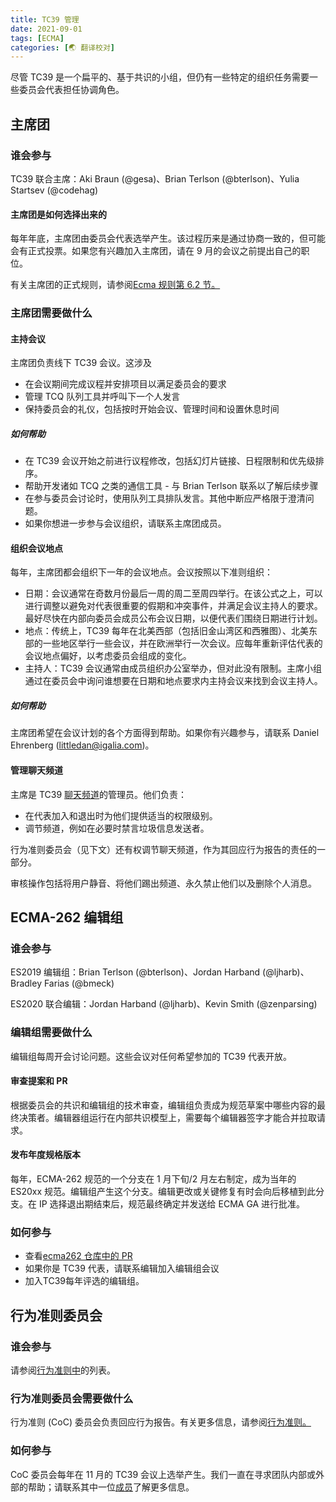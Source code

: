 ```yaml
---
title: TC39 管理
date: 2021-09-01
tags: [ECMA]
categories: [🌏 翻译校对]
---
```


尽管 TC39 是一个扁平的、基于共识的小组，但仍有一些特定的组织任务需要一些委员会代表担任协调角色。

<!-- more -->

## 主席团

### 谁会参与

TC39 联合主席：Aki Braun (@gesa)、Brian Terlson (@bterlson)、Yulia Startsev (@codehag)

#### 主席团是如何选择出来的

每年年底，主席团由委员会代表选举产生。该过程历来是通过协商一致的，但可能会有正式投票。如果您有兴趣加入主席团，请在 9 月的会议之前提出自己的职位。

有关主席团的正式规则，请参阅[Ecma 规则第 6.2 节。](https://www.ecma-international.org/memento/EcmaRules.htm)

### 主席团需要做什么

#### 主持会议

主席团负责线下 TC39 会议。这涉及

- 在会议期间完成议程并安排项目以满足委员会的要求
- 管理 TCQ 队列工具并呼叫下一个人发言
- 保持委员会的礼仪，包括按时开始会议、管理时间和设置休息时间

##### 如何帮助

- 在 TC39 会议开始之前进行议程修改，包括幻灯片链接、日程限制和优先级排序。
- 帮助开发诸如 TCQ 之类的通信工具 - 与 Brian Terlson 联系以了解后续步骤
- 在参与委员会讨论时，使用队列工具排队发言。其他中断应严格限于澄清问题。
- 如果你想进一步参与会议组织，请联系主席团成员。

#### 组织会议地点

每年，主席团都会组织下一年的会议地点。会议按照以下准则组织：

- 日期：会议通常在奇数月份最后一周的周二至周四举行。在该公式之上，可以进行调整以避免对代表很重要的假期和冲突事件，并满足会议主持人的要求。最好尽快在内部向委员会成员公布会议日期，以便代表们围绕日期进行计划。
- 地点：传统上，TC39 每年在北美西部（包括旧金山湾区和西雅图）、北美东部的一些地区举行一些会议，并在欧洲举行一次会议。应每年重新评估代表的会议地点偏好，以考虑委员会组成的变化。
- 主持人：TC39 会议通常由成员组织办公室举办，但对此没有限制。主席小组通过在委员会中询问谁想要在日期和地点要求内主持会议来找到会议主持人。

##### 如何帮助

主席团希望在会议计划的各个方面得到帮助。如果你有兴趣参与，请联系 Daniel Ehrenberg (littledan@igalia.com)。

#### 管理聊天频道

主席是 TC39 [聊天频道](./matrix-guide.md)的管理员。他们负责：

- 在代表加入和退出时为他们提供适当的权限级别。
- 调节频道，例如在必要时禁言垃圾信息发送者。

行为准则委员会（见下文）还有权调节聊天频道，作为其回应行为报告的责任的一部分。

审核操作包括将用户静音、将他们踢出频道、永久禁止他们以及删除个人消息。

## ECMA-262 编辑组

### 谁会参与

ES2019 编辑组：Brian Terlson (@bterlson)、Jordan Harband (@ljharb)、Bradley Farias (@bmeck)

ES2020 联合编辑：Jordan Harband (@ljharb)、Kevin Smith (@zenparsing)

### 编辑组需要做什么

编辑组每周开会讨论问题。这些会议对任何希望参加的 TC39 代表开放。

#### 审查提案和 PR

根据委员会的共识和编辑组的技术审查，编辑组负责成为规范草案中哪些内容的最终决策者。编辑器组运行在内部共识模型上，需要每个编辑器签字才能合并拉取请求。

#### 发布年度规格版本

每年，ECMA-262 规范的一个分支在 1 月下旬/2 月左右制定，成为当年的 ES20xx 规范。编辑组产生这个分支。编辑更改或关键修复有时会向后移植到此分支。在 IP 选择退出期结束后，规范最终确定并发送给 ECMA GA 进行批准。

### 如何参与

- 查看[ecma262 仓库中的 PR](https://github.com/tc39/ecma262/pulls)
- 如果你是 TC39 代表，请联系编辑加入编辑组会议
- 加入TC39每年评选的编辑组。

## 行为准则委员会

### 谁会参与

请参阅[行为准则中](https://tc39.es/code-of-conduct/#code-of-conduct-committee)的列表。

### 行为准则委员会需要做什么

行为准则 (CoC) 委员会负责回应行为报告。有关更多信息，请参阅[行为准则。](https://tc39.es/code-of-conduct/)

### 如何参与

CoC 委员会每年在 11 月的 TC39 会议上选举产生。我们一直在寻求团队内部或外部的帮助；请联系其中一位[成员](https://tc39.es/code-of-conduct/#code-of-conduct-committee)了解更多信息。
